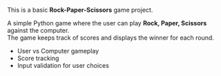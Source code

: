 
This is a basic **Rock-Paper-Scissors** game project.


A simple Python game where the user can play **Rock, Paper, Scissors** against the computer.  
The game keeps track of scores and displays the winner for each round.

- User vs Computer gameplay
- Score tracking
- Input validation for user choices
